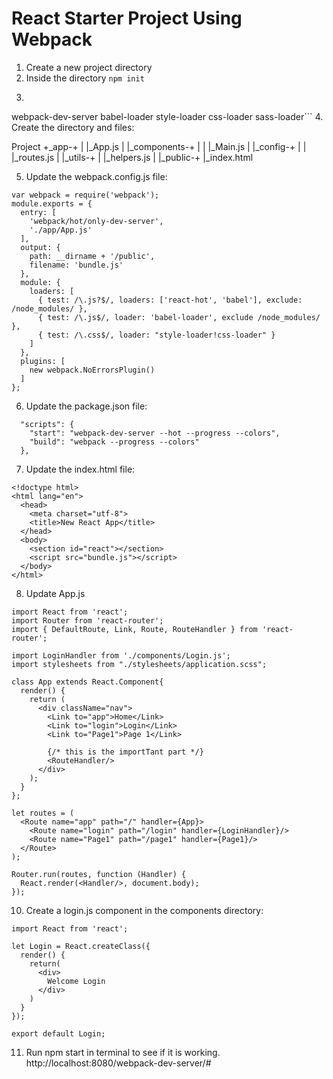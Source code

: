 # React Starter Project Using Webpack

1. Create a new project directory
2. Inside the directory ```npm init```
3. ```npm install --save-dev react webpack react-router react-hot-loader
webpack-dev-server babel-loader style-loader css-loader sass-loader```
4. Create the directory and files:

Project
  +_app-+
  |     |_App.js
  |     |_components-+
  |     |            |_Main.js
  |     |_config-+
  |     |        |_routes.js
  |     |_utils-+
  |             |_helpers.js
  |
  |_public-+
           |_index.html
  
            
5. Update the webpack.config.js file:

```
var webpack = require('webpack');
module.exports = {
  entry: [
    'webpack/hot/only-dev-server',
    './app/App.js'
  ],
  output: {
    path: __dirname + '/public',
    filename: 'bundle.js'
  },
  module: {
    loaders: [
      { test: /\.js?$/, loaders: ['react-hot', 'babel'], exclude: /node_modules/ },
      { test: /\.js$/, loader: 'babel-loader', exclude /node_modules/ },
      { test: /\.css$/, loader: "style-loader!css-loader" }
    ]
  },
  plugins: [
    new webpack.NoErrorsPlugin()
  ]
};
```
6. Update the package.json file:

```
  "scripts": {
    "start": "webpack-dev-server --hot --progress --colors",
    "build": "webpack --progress --colors"
  },
```
7. Update the index.html file:

```
<!doctype html>  
<html lang="en">  
  <head>
    <meta charset="utf-8">
    <title>New React App</title>
  </head>
  <body>
    <section id="react"></section>
    <script src="bundle.js"></script>
  </body>
</html>  
```
8. Update App.js

```
import React from 'react';  
import Router from 'react-router';  
import { DefaultRoute, Link, Route, RouteHandler } from 'react-router';

import LoginHandler from './components/Login.js';
import stylesheets from "./stylesheets/application.scss";

class App extends React.Component{
  render() {
    return (
      <div className="nav">
        <Link to="app">Home</Link>
        <Link to="login">Login</Link>
        <Link to="Page1">Page 1</Link>

        {/* this is the importTant part */}
        <RouteHandler/>
      </div>
    );
  }
};

let routes = (  
  <Route name="app" path="/" handler={App}>
    <Route name="login" path="/login" handler={LoginHandler}/>
    <Route name="Page1" path="/page1" handler={Page1}/>
  </Route>
);

Router.run(routes, function (Handler) {  
  React.render(<Handler/>, document.body);
});

```

10. Create a login.js component in the components directory:

```
import React from 'react';

let Login = React.createClass({
  render() {
    return(
      <div>
        Welcome Login
      </div>
    )
  }
});

export default Login;

```
11. Run npm start in terminal to see if it is working.
http://localhost:8080/webpack-dev-server/#


